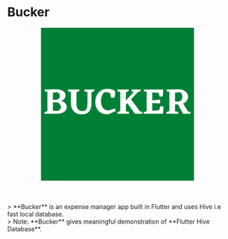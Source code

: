 # Bucker

<p align="center">
    <img width="350" height="350" src="https://github.com/gupta29470/bucker_expense_manager/blob/master/assets/images/BUCKER.png">
</p>
</br>
</br>
> **Bucker** is an expense manager app built in Flutter and uses Hive i.e fast local database.
</br>
> Note: **Bucker** gives meaningful demonstration of **Flutter Hive Database**.
